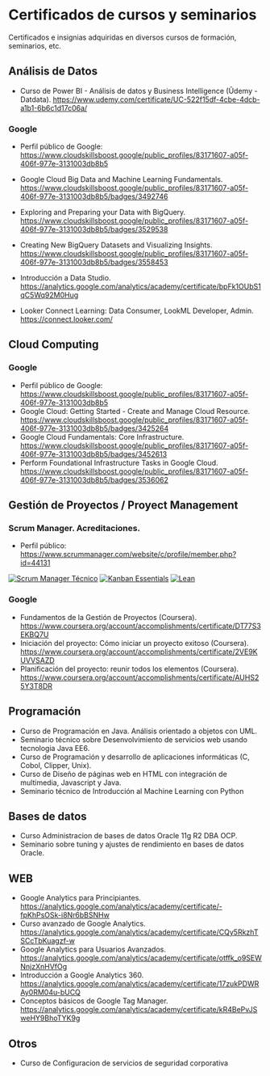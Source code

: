 # Certificados de cursos y seminarios
 Certificados e insignias adquiridas en diversos cursos de formación, seminarios, etc.

## Análisis de Datos
- Curso de Power BI - Análisis de datos y Business Intelligence (Ûdemy - Datdata). https://www.udemy.com/certificate/UC-522f15df-4cbe-4dcb-a1b1-6b6c1d17c06a/

### Google
- Perfil público de Google: https://www.cloudskillsboost.google/public_profiles/83171607-a05f-406f-977e-3131003db8b5
- Google Cloud Big Data and Machine Learning Fundamentals. https://www.cloudskillsboost.google/public_profiles/83171607-a05f-406f-977e-3131003db8b5/badges/3492746
- Exploring and Preparing your Data with BigQuery. https://www.cloudskillsboost.google/public_profiles/83171607-a05f-406f-977e-3131003db8b5/badges/3529538
- Creating New BigQuery Datasets and Visualizing Insights. https://www.cloudskillsboost.google/public_profiles/83171607-a05f-406f-977e-3131003db8b5/badges/3558453

- Introducción a Data Studio. https://analytics.google.com/analytics/academy/certificate/bpFk1OUbS1qC5Wq92M0Hug
- Looker Connect Learning: Data Consumer, LookML Developer, Admin. https://connect.looker.com/


## Cloud Computing
### Google
- Perfil público de Google: https://www.cloudskillsboost.google/public_profiles/83171607-a05f-406f-977e-3131003db8b5
- Google Cloud: Getting Started - Create and Manage Cloud Resource. https://www.cloudskillsboost.google/public_profiles/83171607-a05f-406f-977e-3131003db8b5/badges/3425264
- Google Cloud Fundamentals: Core Infrastructure. https://www.cloudskillsboost.google/public_profiles/83171607-a05f-406f-977e-3131003db8b5/badges/3452613
- Perform Foundational Infrastructure Tasks in Google Cloud. https://www.cloudskillsboost.google/public_profiles/83171607-a05f-406f-977e-3131003db8b5/badges/3536062


## Gestión de Proyectos / Proyect Management
### Scrum Manager. Acreditaciones.
- Perfil público: https://www.scrummanager.com/website/c/profile/member.php?id=44131

<a href='https://scrummanager.com/website/c/profile/member.php?id=44131'> <img alt='Scrum Manager Técnico' src='https://scrummanager.com/website/img/tecnico-es.png'></a>
<a href='https://scrummanager.com/website/c/profile/member.php?id=44131'><img alt='Kanban Essentials' src='https://scrummanager.com/intranet/files/credential/9/smalllogo.png'></a>
<a href='https://scrummanager.com/website/c/profile/member.php?id=44131'><img alt='Lean' src='https://scrummanager.com/intranet/files/credential/12/smalllogo.png'></a>

### Google
- Fundamentos de la Gestión de Proyectos (Coursera). https://www.coursera.org/account/accomplishments/certificate/DT77S3EKBQ7U
- Iniciación del proyecto: Cómo iniciar un proyecto exitoso (Coursera). https://www.coursera.org/account/accomplishments/certificate/2VE9KUVVSAZD
- Planificación del proyecto: reunir todos los elementos (Coursera). https://www.coursera.org/account/accomplishments/certificate/AUHS25Y3T8DR

## Programación
- Curso de Programación en Java. Análisis orientado a objetos con UML.
- Seminario técnico sobre Desenvolvimiento de servicios web usando tecnologia Java EE6.
- Curso de Programación y desarrollo de aplicaciones informáticas (C, Cobol, Clipper, Unix).
- Curso de Diseño de páginas web en HTML con integración de multimedia, Javascript y Java.
- Seminario técnico de Introducción al Machine Learning con Python

## Bases de datos
- Curso Administracion de bases de datos Oracle 11g R2 DBA OCP.
- Seminario sobre tuning y ajustes de rendimiento en bases de datos Oracle.

## WEB
- Google Analytics para Principiantes. https://analytics.google.com/analytics/academy/certificate/-fpKhPsOSk-i8Nr6bBSNHw
- Curso avanzado de Google Analytics. https://analytics.google.com/analytics/academy/certificate/CQy5RkzhTSCcTbKuagzf-w
- Google Analytics para Usuarios Avanzados. https://analytics.google.com/analytics/academy/certificate/otffk_o9SEWNnjzXnHVfOg
- Introducción a Google Analytics 360. https://analytics.google.com/analytics/academy/certificate/17zukPDWRAy0RM04u-bUCQ
- Conceptos básicos de Google Tag Manager. https://analytics.google.com/analytics/academy/certificate/kR4BePvJSweHY9BhoTYK9g

## Otros
- Curso de Configuracion de servicios de seguridad corporativa
